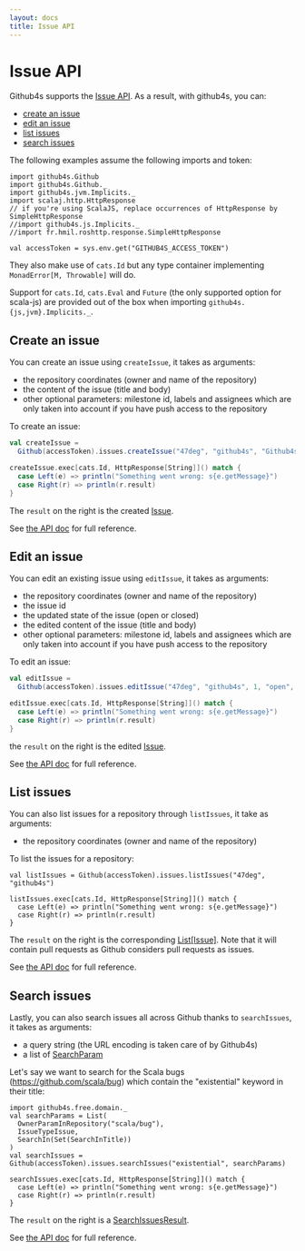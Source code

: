 ```yaml
---
layout: docs
title: Issue API
---
```


# Issue API

Github4s supports the [Issue API](https://developer.github.com/v3/issues/). As a result,
with github4s, you can:

- [create an issue](#create-an-issue)
- [edit an issue](#edit-an-issue)
- [list issues](#list-issues)
- [search issues](#search-issues)

The following examples assume the following imports and token:

```tut:silent
import github4s.Github
import github4s.Github._
import github4s.jvm.Implicits._
import scalaj.http.HttpResponse
// if you're using ScalaJS, replace occurrences of HttpResponse by SimpleHttpResponse
//import github4s.js.Implicits._
//import fr.hmil.roshttp.response.SimpleHttpResponse

val accessToken = sys.env.get("GITHUB4S_ACCESS_TOKEN")
```

They also make use of `cats.Id` but any type container implementing `MonadError[M, Throwable]` will
do.

Support for `cats.Id`, `cats.Eval` and `Future` (the only supported option for scala-js) are
provided out of the box when importing `github4s.{js,jvm}.Implicits._`.

## Create an issue

You can create an issue using `createIssue`, it takes as arguments:

- the repository coordinates (owner and name of the repository)
- the content of the issue (title and body)
- other optional parameters: milestone id, labels and assignees which are only taken into account
if you have push access to the repository

To create an issue:

```scala
val createIssue =
  Github(accessToken).issues.createIssue("47deg", "github4s", "Github4s", "is awesome")

createIssue.exec[cats.Id, HttpResponse[String]]() match {
  case Left(e) => println("Something went wrong: s{e.getMessage}")
  case Right(r) => println(r.result)
}
```

The `result` on the right is the created [Issue][issue-scala].

See [the API doc](https://developer.github.com/v3/issues/#create-an-issue) for full reference.

## Edit an issue

You can edit an existing issue using `editIssue`, it takes as arguments:

- the repository coordinates (owner and name of the repository)
- the issue id
- the updated state of the issue (open or closed)
- the edited content of the issue (title and body)
- other optional parameters: milestone id, labels and assignees which are only taken into account
if you have push access to the repository

To edit an issue:

```scala
val editIssue =
  Github(accessToken).issues.editIssue("47deg", "github4s", 1, "open", "Github4s", "is still awesome")

editIssue.exec[cats.Id, HttpResponse[String]]() match {
  case Left(e) => println("Something went wrong: s{e.getMessage}")
  case Right(r) => println(r.result)
}
```

the `result` on the right is the edited [Issue][issue-scala].

See [the API doc](https://developer.github.com/v3/issues/#edit-an-issue) for full reference.

## List issues 

You can also list issues for a repository through `listIssues`, it take as arguments:

- the repository coordinates (owner and name of the repository)

To list the issues for a repository:

```tut:silent
val listIssues = Github(accessToken).issues.listIssues("47deg", "github4s")

listIssues.exec[cats.Id, HttpResponse[String]]() match {
  case Left(e) => println("Something went wrong: s{e.getMessage}")
  case Right(r) => println(r.result)
}
```

The `result` on the right is the corresponding [List[Issue]][issue-scala]. Note that it will
contain pull requests as Github considers pull requests as issues.

See [the API doc](https://developer.github.com/v3/issues/#list-issues-for-a-repository)
for full reference.

## Search issues

Lastly, you can also search issues all across Github thanks to `searchIssues`, it takes as
arguments:

- a query string (the URL encoding is taken care of by Github4s)
- a list of [SearchParam](https://github.com/47deg/github4s/blob/master/github4s/shared/src/main/scala/github4s/free/domain/SearchParam.scala)

Let's say we want to search for the Scala bugs (<https://github.com/scala/bug>) which contain
the "existential" keyword in their title:

```tut:silent
import github4s.free.domain._
val searchParams = List(
  OwnerParamInRepository("scala/bug"),
  IssueTypeIssue,
  SearchIn(Set(SearchInTitle))
)
val searchIssues = Github(accessToken).issues.searchIssues("existential", searchParams)

searchIssues.exec[cats.Id, HttpResponse[String]]() match {
  case Left(e) => println("Something went wrong: s{e.getMessage}")
  case Right(r) => println(r.result)
}
```

The `result` on the right is a [SearchIssuesResult][issue-scala].

See [the API doc](https://developer.github.com/v3/search/#search-issues) for full reference.

[issue-scala]: https://github.com/47deg/github4s/blob/master/github4s/shared/src/main/scala/github4s/free/domain/Issue.scala